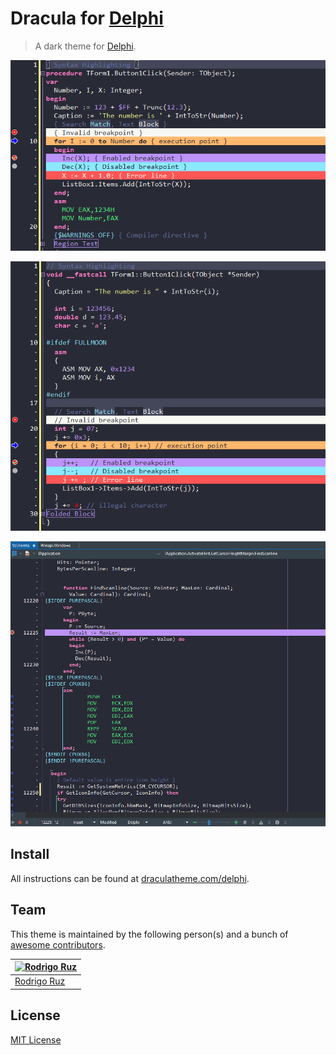 # Dracula for [Delphi](https://www.embarcadero.com/products/delphi)

> A dark theme for [Delphi](https://www.embarcadero.com/products/delphi). 

![screenshot](./screenshot.png)

![cpp](./images/cpp_dracula.png)

![Editor](./images/DelphiEditor_Dracula.gif)

## Install

All instructions can be found at [draculatheme.com/delphi](https://draculatheme.com/delphi).

## Team

This theme is maintained by the following person(s) and a bunch of [awesome contributors](https://github.com/dracula/delphi/graphs/contributors).

[![Rodrigo Ruz](https://github.com/rruz.png?size=100)](https://github.com/rruz) |
--- |
[Rodrigo Ruz](https://github.com/rruz) |

## License

[MIT License](./LICENSE)
